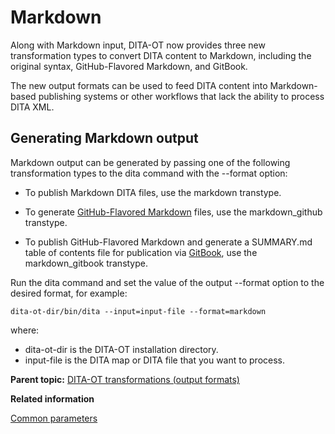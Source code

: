 # Markdown

Along with Markdown input, DITA-OT now provides three new transformation types to convert DITA content to Markdown, including the original syntax, GitHub-Flavored Markdown, and GitBook.

The new output formats can be used to feed DITA content into Markdown-based publishing systems or other workflows that lack the ability to process DITA XML.

## Generating Markdown output

Markdown output can be generated by passing one of the following transformation types to the dita command with the --format option:

-   To publish Markdown DITA files, use the markdown transtype.

-   To generate [GitHub-Flavored Markdown](https://github.github.com/gfm/) files, use the markdown\_github transtype.

-   To publish GitHub-Flavored Markdown and generate a SUMMARY.md table of contents file for publication via [GitBook](https://www.gitbook.com), use the markdown\_gitbook transtype.


Run the dita command and set the value of the output --format option to the desired format, for example:

```
dita-ot-dir/bin/dita --input=input-file --format=markdown
```

where:

-   dita-ot-dir is the DITA-OT installation directory.
-   input-file is the DITA map or DITA file that you want to process.

**Parent topic:** [DITA-OT transformations \(output formats\)](../topics/output-formats.md)

**Related information**  


[Common parameters](../parameters/parameters-base.md)

